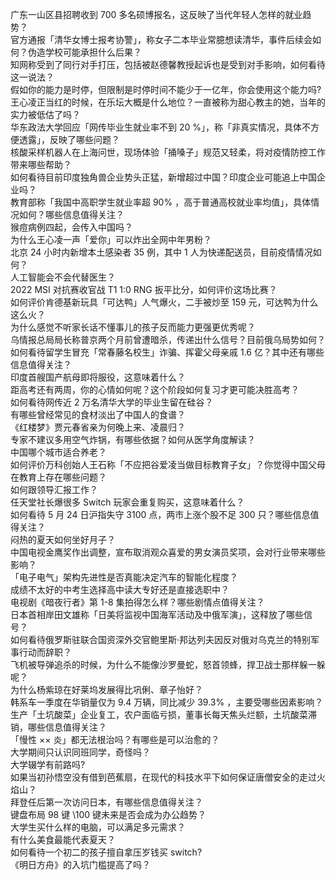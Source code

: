 广东一山区县招聘收到 700 多名硕博报名，这反映了当代年轻人怎样的就业趋势？  
官方通报「清华女博士报考协警」，称女子二本毕业常臆想读清华，事件后续会如何？伪造学校可能承担什么后果？  
知网称受到了同行对手打压，包括被赵德馨教授起诉也是受到对手影响，如何看待这一说法？  
假如你的能力是时停，但限制是时停时间不能少于一亿年，你会使用这个能力吗?  
王心凌正当红的时候，在乐坛大概是什么地位？一直被称为甜心教主的她，当年的实力被低估了吗？  
华东政法大学回应「网传毕业生就业率不到 20 %」，称「非真实情况，具体不方便透露」，反映了哪些问题？  
核酸采样机器人在上海问世，现场体验「捅嗓子」规范又轻柔，将对疫情防控工作带来哪些帮助？  
如何看待目前印度独角兽企业势头正猛，新增超过中国？印度企业可能追上中国企业吗？  
教育部称「我国中高职学生就业率超 90% ，高于普通高校就业率均值」，具体情况如何？哪些信息值得关注？  
猴痘病例四起，会传入中国吗？  
为什么王心凌一声「爱你」可以炸出全网中年男粉？  
北京 24 小时内新增本土感染者 35 例，其中 1 人为快递配送员，目前疫情情况如何？  
人工智能会不会代替医生？  
2022 MSI 对抗赛收官战 T1 1:0 RNG 扳平比分，如何评价这场比赛？  
如何评价肯德基新玩具「可达鸭」人气爆火，二手被炒至 159 元，可达鸭为什么这么火？  
为什么感觉不听家长话不懂事儿的孩子反而能力更强更优秀呢？  
乌情报总局局长称普京两个月前曾遭暗杀，传递出什么信号？目前俄乌局势如何？  
如何看待留学生冒充「常春藤名校生」诈骗、挥霍父母亲戚 1.6 亿？其中还有哪些信息值得关注？  
印度首艘国产航母即将服役，这意味着什么？  
距高考还有两周，你的心情如何呢？这个阶段如何复习才更可能决胜高考？  
如何看待网传近 2 万名清华大学的毕业生留在硅谷？  
有哪些曾经常见的食材淡出了中国人的食谱？  
《红楼梦》贾元春省亲为何晚上来、凌晨归？  
专家不建议多用空气炸锅，有哪些依据？如何从医学角度解读？  
中国哪个城市适合养老？  
如何评价万科创始人王石称「不应把谷爱凌当做目标教育子女」？你觉得中国父母在教育上存在哪些问题？  
如何跟领导汇报工作？  
任天堂社长爆很多 Switch 玩家会重复购买，这意味着什么？  
如何看待 5 月 24 日沪指失守 3100 点，两市上涨个股不足 300 只？哪些信息值得关注？  
闷热的夏天如何坐好月子？  
中国电视金鹰奖作出调整，宣布取消观众喜爱的男女演员奖项，会对行业带来哪些影响？  
「电子电气」架构先进性是否真能决定汽车的智能化程度？  
成绩不太好的中考生选择高中读大专好还是直接选职中？  
电视剧《暗夜行者》第 1-8 集拍得怎么样？哪些剧情点值得关注？  
日本首相岸田文雄称「日美将监视中国海军活动及中俄军演」，这释放了哪些信号？  
如何看待俄罗斯驻联合国资深外交官鲍里斯·邦达列夫因反对俄对乌克兰的特别军事行动而辞职？  
飞机被导弹追杀的时候，为什么不能像沙罗曼蛇，怒首领蜂，捍卫战士那样躲一躲呢？  
为什么杨紫琼在好莱坞发展得比巩俐、章子怡好？  
韩系车一季度在华销量仅为 9.4 万辆，同比减少 39.3% ，主要受哪些因素影响？  
生产「土坑酸菜」企业复工，农户面临亏损，董事长每天焦头烂额，土坑酸菜滞销，哪些信息值得关注？  
「慢性 ×× 炎」都无法根治吗？有哪些是可以治愈的？  
大学期间只认识同班同学，奇怪吗？  
大学辍学有前路吗?  
如果当初孙悟空没有借到芭蕉扇，在现代的科技水平下如何保证唐僧安全的走过火焰山？  
拜登任后第一次访问日本，有哪些信息值得关注？  
键盘布局 98 键 \100 键未来是否会成为办公趋势？  
大学生买什么样的电脑，可以满足多元需求？  
有什么美食最能代表夏天？  
如何看待一个初二的孩子擅自拿压岁钱买 switch?  
《明日方舟》的入坑门槛提高了吗？  
